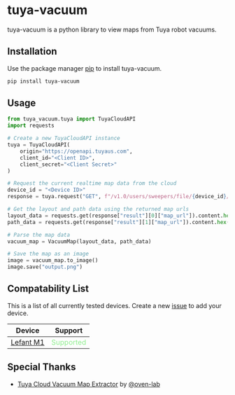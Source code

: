 # tuya-vacuum
tuya-vacuum is a python library to view maps from Tuya robot vacuums.

## Installation
Use the package manager [pip](https://pip.pypa.io/en/stable/) to install tuya-vacuum.

```bash
pip install tuya-vacuum
```

## Usage
```python
from tuya_vacuum.tuya import TuyaCloudAPI
import requests

# Create a new TuyaCloudAPI instance
tuya = TuyaCloudAPI(
    origin="https://openapi.tuyaus.com",
    client_id="<Client ID>",
    client_secret="<Client Secret>"
)

# Request the current realtime map data from the cloud
device_id = "<Device ID>"
response = tuya.request("GET", f"/v1.0/users/sweepers/file/{device_id}/realtime-map")

# Get the layout and path data using the returned map urls
layout_data = requests.get(response["result"][0]["map_url"]).content.hex()
path_data = requests.get(response["result"][1]["map_url"]).content.hex()

# Parse the map data
vacuum_map = VacuumMap(layout_data, path_data)

# Save the map as an image
image = vacuum_map.to_image()
image.save("output.png")
```

## Compatability List

This is a list of all currently tested devices. Create a new [issue](https://github.com/jaidenlab/tuya-vacuum/issues) to add your device.

| Device                                                | Support                           |
| ----------------------------------------------------- | --------------------------------- |
| [Lefant M1](https://www.lefant.com/en-ca/products/m1) | <text style="color:lightgreen">Supported</text> |

## Special Thanks
- [Tuya Cloud Vacuum Map Extractor](https://github.com/oven-lab/tuya_cloud_map_extractor) by [@oven-lab](https://github.com/oven-lab)